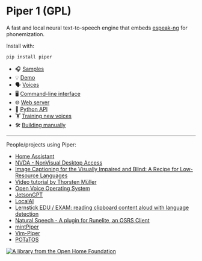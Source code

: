 # Piper 1 (GPL)

A fast and local neural text-to-speech engine that embeds [espeak-ng][] for phonemization.

Install with:

``` sh
pip install piper
```

* 🎧 [Samples][samples]
* 💡 [Demo][demo]
* 🗣️ [Voices][voices]
* 🖥️ [Command-line interface][cli]
* 🌐 [Web server][api-http]
* 🐍 [Python API][api-python]
* 🏋️ [Training new voices][training]
* 🛠️ [Building manually][building]

---

People/projects using Piper:

* [Home Assistant](https://github.com/home-assistant/addons/blob/master/piper/README.md)
* [NVDA - NonVisual Desktop Access](https://www.nvaccess.org/post/in-process-8th-may-2023/#voices)
* [Image Captioning for the Visually Impaired and Blind: A Recipe for Low-Resource Languages](https://www.techrxiv.org/articles/preprint/Image_Captioning_for_the_Visually_Impaired_and_Blind_A_Recipe_for_Low-Resource_Languages/22133894)
* [Video tutorial by Thorsten Müller](https://youtu.be/rjq5eZoWWSo)
* [Open Voice Operating System](https://github.com/OpenVoiceOS/ovos-tts-plugin-piper)
* [JetsonGPT](https://github.com/shahizat/jetsonGPT)
* [LocalAI](https://github.com/go-skynet/LocalAI)
* [Lernstick EDU / EXAM: reading clipboard content aloud with language detection](https://lernstick.ch/)
* [Natural Speech - A plugin for Runelite, an OSRS Client](https://github.com/phyce/rl-natural-speech)
* [mintPiper](https://github.com/evuraan/mintPiper)
* [Vim-Piper](https://github.com/wolandark/vim-piper)
* [POTaTOS](https://www.youtube.com/watch?v=Dz95q6XYjwY)

[![A library from the Open Home Foundation](https://www.openhomefoundation.org/badges/ohf-library.png)](https://www.openhomefoundation.org/)

<!-- Links -->
[piper]: https://github.com/rhasspy/piper
[espeak-ng]: https://github.com/espeak-ng/espeak-ng
[cli]: https://github.com/OHF-Voice/piper1-gpl/blob/main/docs/CLI.md
[api-http]: https://github.com/OHF-Voice/piper1-gpl/blob/main/docs/APT_HTTP.md
[api-python]: https://github.com/OHF-Voice/piper1-gpl/blob/main/docs/API_PYTHON.md
[training]: https://github.com/OHF-Voice/piper1-gpl/blob/main/docs/TRAINING.md
[building]: https://github.com/OHF-Voice/piper1-gpl/blob/main/docs/BUILDING.md
[voices]: https://github.com/OHF-Voice/piper1-gpl/blob/main/docs/VOICES.md
[samples]: https://rhasspy.github.io/piper-samples
[demo]: https://rhasspy.github.io/piper-samples/demo.html
